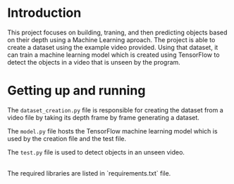 # Introduction

This project focuses on building, traning, and then predicting objects based on their depth using a Machine Learning aproach. The project is able to create a dataset using the example video provided. Using that dataset, it can train a machine learning model which is created using TensorFlow to detect the objects in a video that is unseen by the program.

# Getting up and running

The `dataset_creation.py` file is responsible for creating the dataset from a video file by taking its depth frame by frame generating a dataset.

The `model.py` file hosts the TensorFlow machine learning model which is used by the creation file and the test file.

The `test.py` file is used to detect objects in an unseen video.

<br>
 The required libraries are listed in `requirements.txt` file. 

